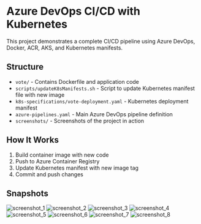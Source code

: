 # Azure DevOps CI/CD with Kubernetes

This project demonstrates a complete CI/CD pipeline using Azure DevOps, Docker, ACR, AKS, and Kubernetes manifests.

## Structure
- `vote/` - Contains Dockerfile and application code
- `scripts/updateK8sManifests.sh` - Script to update Kubernetes manifest file with new image
- `k8s-specifications/vote-deployment.yaml` - Kubernetes deployment manifest
- `azure-pipelines.yaml` - Main Azure DevOps pipeline definition
- `screenshots/` - Screenshots of the project in action

## How It Works
1. Build container image with new code
2. Push to Azure Container Registry
3. Update Kubernetes manifest with new image tag
4. Commit and push changes

## Snapshots
![screenshot_1](screenshots/screenshot_1.png)
![screenshot_2](screenshots/screenshot_2.png)
![screenshot_3](screenshots/screenshot_3.png)
![screenshot_4](screenshots/screenshot_4.png)
![screenshot_5](screenshots/screenshot_5.png)
![screenshot_6](screenshots/screenshot_6.png)
![screenshot_7](screenshots/screenshot_7.png)
![screenshot_8](screenshots/screenshot_8.png)
